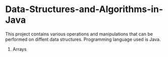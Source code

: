 # Data-Structures-and-Algorithms-in-Java

This project contains various operations and manipulations that can be performed on diffent data structures. 
Programming language used is Java.

1. Arrays
